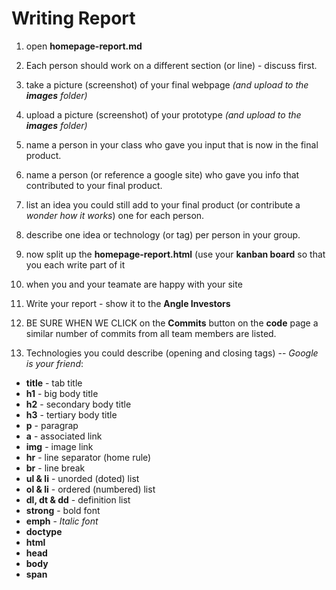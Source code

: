 # Writing Report

1. open **homepage-report.md**
2. Each person should work on a different section (or line) - discuss first.
2. take a picture (screenshot) of your final webpage *(and upload to the **images** folder)*
3. upload a picture (screenshot) of your prototype *(and upload to the **images** folder)*
4. name a person in your class who gave you input that is now in the final product.
5. name a person (or reference a google site) who gave you info that contributed to your final product.
6. list an idea you could still add to your final product (or contribute a *wonder how it works*) one for each person.
7. describe one idea or technology (or tag) per person in your group.


23. now split up the **homepage-report.html** (use your **kanban board** so that you each write part of it
25. when you and your teamate are happy with your site 
26. Write your report - show it to the **Angle Investors**
26. BE SURE WHEN WE CLICK on the **Commits** button on the **code** page a similar number of commits from all team members are listed.
27. Technologies you could describe (opening and closing tags) -- *Google is your friend*: 
  * **title** - tab title
  * **h1**  - big body title
  * **h2**  - secondary body title
  * **h3**  - tertiary body title
  * **p**   - paragrap
  * **a**   - associated link
  * **img** - image link
  * **hr**  - line separator (home rule)
  * **br**  - line break
  * **ul & li** - unorded (doted) list
  * **ol & li** - ordered (numbered) list
  * **dl, dt & dd** - definition list
  * **strong** - bold font
  * **emph** - *Italic font*
  * **doctype**
  * **html**
  * **head**
  * **body**
  * **span**
  
